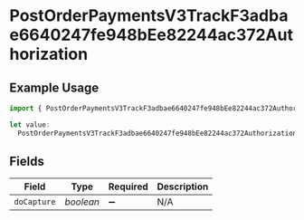 # PostOrderPaymentsV3TrackF3adbae6640247fe948bEe82244ac372Authorization

## Example Usage

```typescript
import { PostOrderPaymentsV3TrackF3adbae6640247fe948bEe82244ac372Authorization } from "@dhaba/safepay-ts/models/operations";

let value:
  PostOrderPaymentsV3TrackF3adbae6640247fe948bEe82244ac372Authorization = {};
```

## Fields

| Field              | Type               | Required           | Description        |
| ------------------ | ------------------ | ------------------ | ------------------ |
| `doCapture`        | *boolean*          | :heavy_minus_sign: | N/A                |